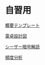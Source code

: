 # 自習用

[概要テンプレート](https://docs.google.com/spreadsheets/d/14YSuZ1VoPaUyF6fRM0tfnF8jo9x9kduDB0BQM5QL4LA/edit#gid=739377621)

[電卓設計図](https://docs.google.com/spreadsheets/d/14YSuZ1VoPaUyF6fRM0tfnF8jo9x9kduDB0BQM5QL4LA/edit#gid=0)

[シーザー暗号解読](https://docs.google.com/spreadsheets/d/14YSuZ1VoPaUyF6fRM0tfnF8jo9x9kduDB0BQM5QL4LA/edit#gid=2124238058)

[頻度分析](https://docs.google.com/spreadsheets/d/14YSuZ1VoPaUyF6fRM0tfnF8jo9x9kduDB0BQM5QL4LA/edit#gid=1898431824)
